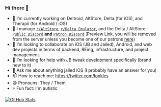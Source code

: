 ### Hi there 👋

- 🔭 I’m currently working on Deltroid, AltStore, Delta (for iOS), and Therapii (for Android / iOS)
- 🌱 I manage [`r/AltStore`](https://bit.ly/altstore-reddit), [`r/Delta_Emulator`](), and the Delta / AltStore [`Public Discord`](https://bit.ly/altmember-public-discord) **and** [`Patron Discord`](https://bit.ly/altpatron-preview) (Preview Link, you will be removed from the server unless you become one of our patrons [here](http://bit.ly/rileytestut-patreon))
- 👯 I’m looking to collaborate on iOS (JB and Jailed), Android, and web dev projects in terms of backend, REing, infrastructure, and project management.
- 🤔 I’m looking for help with JB tweak development specifically (brand new to it)
- 💬 Ask me about anything jailed iOS (I probably have an answer for you)
- 📫 How to reach me: https://twitter.com/lonkles
- 😄 Pronouns: They / Them
- ⚡ Fun fact: I'm autistic


[![GitHub Stats](https://github-readme-stats.vercel.app/api?username=Lonkle&count_private=true)](https://github.com/anuraghazra/github-readme-stats)
